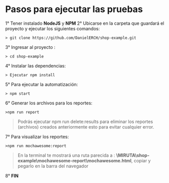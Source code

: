 # **Pasos para ejecutar las pruebas**
1° Tener instalado **NodeJS** y **NPM**
2° Ubicarse en la carpeta que guardará el proyecto y ejecutar los siguientes comandos:
 
	> git clone https://github.com/DanielERCH/shop-example.git  
		
3° Ingresar al proyecto :

	> cd shop-example
	
4° Instalar las dependencias:
 
	> Ejecutar npm install

5° Para ejecutar la automatización:
	
	> npm start
	 
6° Generar los archivos para los reportes: 

	>npm run report

>Podrás ejecutar npm run delete:results para eliminar los reportes (archivos) creados anteriormente esto para evitar cualquier error.

7° Para visualizar los reportes: 

	>npm run mochawesome:report
>En la terminal te mostrará una ruta parecida a :
>**\MIRUTA\shop-example\mochawesome-report\mochawesome.html**, copiar y pegarlo en la barra del navegador 

8° **FIN**
